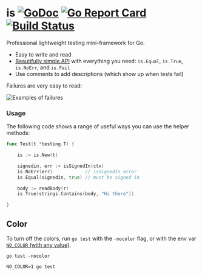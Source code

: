 # is [![GoDoc](https://godoc.org/github.com/matryer/is?status.png)](http://godoc.org/github.com/matryer/is) [![Go Report Card](https://goreportcard.com/badge/github.com/matryer/is)](https://goreportcard.com/report/github.com/matryer/is) [![Build Status](https://travis-ci.org/matryer/is.svg?branch=master)](https://travis-ci.org/matryer/is)
Professional lightweight testing mini-framework for Go.

* Easy to write and read
* [Beautifully simple API](https://pkg.go.dev/github.com/matryer/is) with everything you need: `is.Equal`, `is.True`, `is.NoErr`, and `is.Fail`
* Use comments to add descriptions (which show up when tests fail)

Failures are very easy to read:

![Examples of failures](https://github.com/matryer/is/raw/master/misc/delicious-failures.png)

### Usage

The following code shows a range of useful ways you can use
the helper methods:

```go
func Test(t *testing.T) {

	is := is.New(t)

	signedin, err := isSignedIn(ctx)
	is.NoErr(err)            // isSignedIn error
	is.Equal(signedin, true) // must be signed in

	body := readBody(r)
	is.True(strings.Contains(body, "Hi there"))

}
```

## Color

To turn off the colors, run `go test` with the `-nocolor` flag,
or with the env var [`NO_COLOR` (with any value)](https://no-color.org).

```
go test -nocolor
```

```
NO_COLOR=1 go test
```
